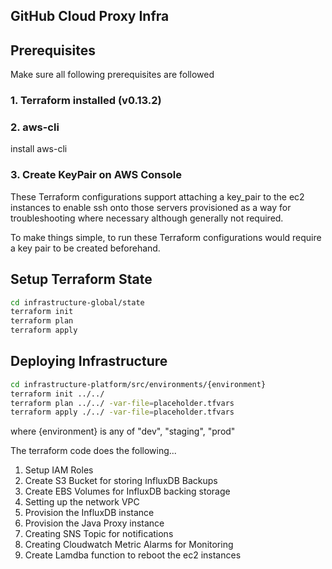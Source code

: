 ## GitHub Cloud Proxy Infra

## Prerequisites
Make sure all following prerequisites are followed

### 1. Terraform installed (v0.13.2)

### 2. aws-cli
install aws-cli

### 3. Create KeyPair on AWS Console
These Terraform configurations support attaching a key_pair to the ec2 instances to enable ssh onto those servers provisioned as a way for troubleshooting where necessary although generally not required.

To make things simple, to run these Terraform configurations would require a key pair to be created beforehand.


## Setup Terraform State

```bash
cd infrastructure-global/state
terraform init
terraform plan
terraform apply
```

## Deploying Infrastructure

```bash
cd infrastructure-platform/src/environments/{environment}
terraform init ../../
terraform plan ../../ -var-file=placeholder.tfvars
terraform apply ./../ -var-file=placeholder.tfvars
```

where {environment} is any of "dev", "staging", "prod"

The terraform code does the following...

1. Setup IAM Roles
2. Create S3 Bucket for storing InfluxDB Backups
3. Create EBS Volumes for InfluxDB backing storage
4. Setting up the network VPC
5. Provision the InfluxDB instance
6. Provision the Java Proxy instance
7. Creating SNS Topic for notifications
8. Creating Cloudwatch Metric Alarms for Monitoring
9. Create Lamdba function to reboot the ec2 instances